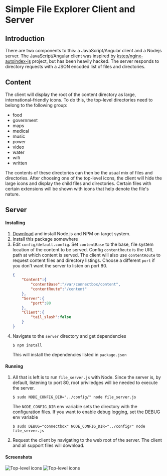 Simple File Explorer Client and Server
======================================

Introduction
------------
There are two components to this:  a JavaScript/Angular client and a Nodejs server. The JavaScript/Angular client was inspired by [kstep/nginx-autoindex-js](https://github.com/kstep/nginx-autoindex-js) project, but has been heavily hacked. The server responds to directory requests with a JSON encoded list of files and directories.

Content
-------
The client will display the root of the content directory as large, international-friendly icons. To do this, the top-level directories need to belong to the following group:
* food
* government
* maps
* medical
* music
* power
* video
* water
* wifi
* written

The contents of these directories can then be the usual mix of files and directories. After choosing one of the top-level icons, the client will hide the large icons and display the child files and directories. Certain files with certain extensions will be shown with icons that help denote the file's nature.

Server
------

#### Installing
1. [Download](https://nodejs.org/en/) and install Node.js and NPM on target system.
1. Install this package somewhere
1. Edit `config/default.config`. Set `contentBase` to the base, file system location of the content to be served. Config `contentRoute` is the URL path at which content is served. The client will also use `contentRoute` to request content files and directory listings. Choose a different `port` if you don't want the server to listen on port 80.
	```json
	{
		"Content":{
			"contentBase":"/var/connectbox/content",
			"contentRoute":"/content"
		},
		"Server":{
			"port":80
		},
		"Client":{
			"tail_slash":false
		}
	}
	```
1. Navigate to the `server` directory and get dependencies
	```shell
	$ npm install
	```
	This will install the dependencies listed in `package.json`

#### Running
1. All that is left is to run `file_server.js` with Node. Since the server is, by default, listening to port 80, root priviledges will be needed to execute the server.
	```shell
	$ sudo NODE_CONFIG_DIR="../config/" node file_server.js
	```
	The `NODE_CONFIG_DIR` env variable sets the directory with the configuration files. If you want to enable debug logging, set the DEBUG env variable
	```shell
	$ sudo DEBUG="connectbox" NODE_CONFIG_DIR="../config/" node file_server.js
	```
1. Request the client by navigating to the web root of the server. The client and all support files will download.

#### Screenshots
![Top-level icons](https://dl.dropboxusercontent.com/u/11739650/connect_box_1.png)
![Top-level icons](https://dl.dropboxusercontent.com/u/11739650/connect_box_2.png)